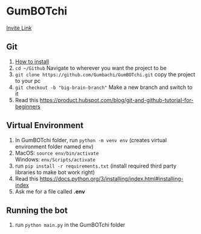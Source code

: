 # GumBOTchi
[Invite Link](https://discord.com/api/oauth2/authorize?client_id=563740217337708544&permissions=268822592&scope=bot)

## Git
1. [How to install](https://git-scm.com/book/en/v2/Getting-Started-Installing-Git)
2. `cd ~/Github` Navigate to wherever you want the project to be
3. `git clone https://github.com/Gumbachi/GumBOTchi.git` copy the project to your pc
4. `git checkout -b "big-brain-branch"` Make a new branch and switch to it
5. Read this https://product.hubspot.com/blog/git-and-github-tutorial-for-beginners

## Virtual Environment
1. In GumBOTchi folder, run `python -m venv env` (creates virtual environment folder named env)
2. MacOS: `source env/bin/activate`  
   Windows: `env/Scripts/activate`
3. run `pip install -r requirements.txt` (install required third party libraries to make bot work right)
4. Read this https://docs.python.org/3/installing/index.html#installing-index
5. Ask me for a file called **.env**

## Running the bot
1. run `python main.py` in the GumBOTchi folder
